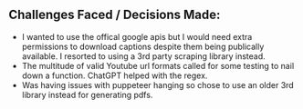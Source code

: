 

## Challenges Faced / Decisions Made:
- I wanted to use the offical google apis but I would need extra permissions to download captions despite them being publically available. I resorted to using a 3rd party scraping library instead.
- The multitude of valid Youtube url formats called for some testing to nail down a function. ChatGPT helped with the regex.
- Was having issues with puppeteer hanging so chose to use an older 3rd library instead for generating pdfs.